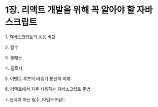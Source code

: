 # 1장. 리액트 개발을 위해 꼭 알아야 할 자바스크립트

1\. 자바스크립트의 동등 비교

2\. 함수

3\. 클래스

4\. 클로저

5\. 이벤트 루프의 비동기 통신의 이해

6\. 리액트에서 자주 사용하는 자바스크립트 문법

7\. 선택이 아닌 필수, 타입스크립트
